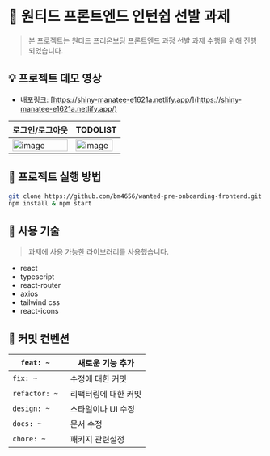 # 🚀 원티드 프론트엔드 인턴쉽 선발 과제

> 본 프로젝트는 원티드 프리온보딩 프론트엔드 과정 선발 과제 수행을 위해 진행되었습니다.
> 

## 💡 프로젝트 데모 영상

- 배포링크: [https://shiny-manatee-e1621a.netlify.app/](https://shiny-manatee-e1621a.netlify.app/)

| 로그인/로그아웃 | TODOLIST |
| --- | --- |
| <img width="100%" alt="image" src="https://user-images.githubusercontent.com/65716445/230745540-805ad20e-07b8-4fd0-b345-1e2b66b58a30.gif"> |  <img width="95%" alt="image" src="https://user-images.githubusercontent.com/65716445/230745578-e93c3356-4a75-4f3b-952a-31930559471f.gif">|

 


## 🔎 프로젝트 실행 방법

```bash
git clone https://github.com/bm4656/wanted-pre-onboarding-frontend.git
npm install & npm start
```

## 🔎 사용 기술

> 과제에 사용 가능한 라이브러리를 사용했습니다.
> 
- react
- typescript
- react-router
- axios
- tailwind css
- react-icons

## 🌱 커밋 컨벤션

| `feat: ~ ` | 새로운 기능 추가 |
| --- | --- |
| `fix: ~ ` | 수정에 대한 커밋 |
| `refactor: ~ ` | 리팩터링에 대한 커밋 |
| `design: ~ ` | 스타일이나 UI 수정 |
| `docs: ~ ` | 문서 수정 |
| `chore: ~` | 패키지 관련설정 |
